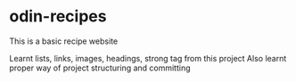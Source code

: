 # odin-recipes

This is a basic recipe website

Learnt lists, links, images, headings, strong tag from this project
Also learnt proper way of project structuring and committing
